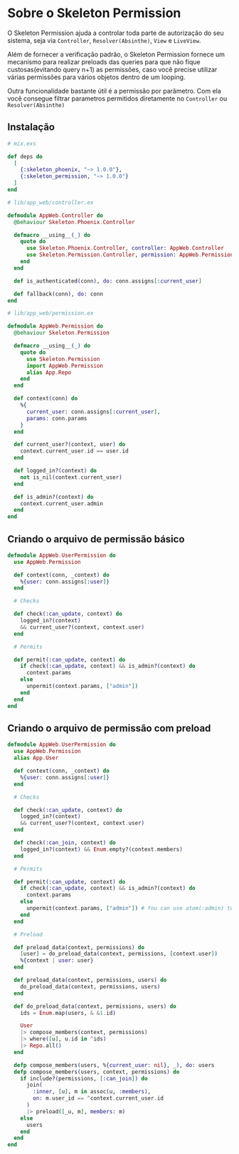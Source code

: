 # Sobre o Skeleton Permission

O Skeleton Permission ajuda a controlar toda parte de autorização do seu sistema,
seja via `Controller`, `Resolver(Absinthe)`, `View` e `LiveView`.

Além de fornecer a verificação padrão, o Skeleton Permission fornece um mecanismo para realizar
preloads das queries para que não fique custosas(evitando query n+1) as permissões, caso você precise utilizar várias
permissões para vários objetos dentro de um looping.

Outra funcionalidade bastante útil é a permissão por parâmetro. Com ela você consegue filtrar
parametros permitidos diretamente no `Controller` ou `Resolver(Absinthe)`

## Instalação

```elixir
# mix.exs

def deps do
  [
    {:skeleton_phoenix, "~> 1.0.0"},
    {:skeleton_permission, "~> 1.0.0"}
  ]
end
```

```elixir
# lib/app_web/controller.ex

defmodule AppWeb.Controller do
  @behaviour Skeleton.Phoenix.Controller

  defmacro __using__(_) do
    quote do
      use Skeleton.Phoenix.Controller, controller: AppWeb.Controller
      use Skeleton.Permission.Controller, permission: AppWeb.Permission
    end
  end

  def is_authenticated(conn), do: conn.assigns[:current_user]

  def fallback(conn), do: conn
end
```

```elixir
# lib/app_web/permission.ex

defmodule AppWeb.Permission do
  @behaviour Skeleton.Permission

  defmacro __using__(_) do
    quote do
      use Skeleton.Permission
      import AppWeb.Permission
      alias App.Repo
    end
  end

  def context(conn) do
    %{
      current_user: conn.assigns[:current_user],
      params: conn.params
    }
  end

  def current_user?(context, user) do
    context.current_user.id == user.id
  end

  def logged_in?(context) do
    not is_nil(context.current_user)
  end

  def is_admin?(context) do
    context.current_user.admin
  end
end
```

## Criando o arquivo de permissão básico

```elixir
defmodule AppWeb.UserPermission do
  use AppWeb.Permission

  def context(conn, _context) do
    %{user: conn.assigns[:user]}
  end

  # Checks

  def check(:can_update, context) do
    logged_in?(context)
    && current_user?(context, context.user)
  end

  # Permits

  def permit(:can_update, context) do
    if check(:can_update, context) && is_admin?(context) do
      context.params
    else
      unpermit(context.params, ["admin"])
    end
  end
end
```

## Criando o arquivo de permissão com preload

```elixir
defmodule AppWeb.UserPermission do
  use AppWeb.Permission
  alias App.User

  def context(conn, _context) do
    %{user: conn.assigns[:user]}
  end

  # Checks

  def check(:can_update, context) do
    logged_in?(context)
    && current_user?(context, context.user)
  end

  def check(:can_join, context) do
    logged_in?(context) && Enum.empty?(context.members)
  end

  # Permits

  def permit(:can_update, context) do
    if check(:can_update, context) && is_admin?(context) do
      context.params
    else
      unpermit(context.params, ["admin"]) # You can use atom(:admin) too
    end
  end

  # Preload

  def preload_data(context, permissions) do
    [user] = do_preload_data(context, permissions, [context.user])
    %{context | user: user}
  end

  def preload_data(context, permissions, users) do
    do_preload_data(context, permissions, users)
  end

  def do_preload_data(context, permissions, users) do
    ids = Enum.map(users, & &1.id)

    User
    |> compose_members(context, permissions)
    |> where([u], u.id in ^ids)
    |> Repo.all()
  end

  defp compose_members(users, %{current_user: nil}, _), do: users
  defp compose_members(users, context, permissions) do
    if include?(permissions, [:can_join]) do
      join(
        :inner, [u], m in assoc(u, :members),
        on: m.user_id == ^context.current_user.id
      )
      |> preload([_u, m], members: m)
    else
      users
    end
  end
end
```